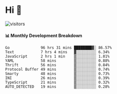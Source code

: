 # Hi 👋
 
![visitors](https://visitor-badge.glitch.me/badge?page_id=sorcererxw.sorcererx)

#### 📊 Monthly Development Breakdown

<!--START_SECTION:waka-->
```text
Go              96 hrs 31 mins ████████▓░ 86.57%
Text            7 hrs 4 mins   ▓░░░░░░░░░ 6.34%
JavaScript      2 hrs 1 min    ▒░░░░░░░░░ 1.81%
YAML            58 mins        ▒░░░░░░░░░ 0.88%
Thrift          56 mins        ▒░░░░░░░░░ 0.84%
Protocol Buffer 49 mins        ▒░░░░░░░░░ 0.74%
Smarty          48 mins        ▒░░░░░░░░░ 0.73%
INI             26 mins        ▒░░░░░░░░░ 0.39%
TypeScript      21 mins        ▒░░░░░░░░░ 0.32%
AUTO_DETECTED   19 mins        ▒░░░░░░░░░ 0.28%
```
<!--END_SECTION:waka-->
